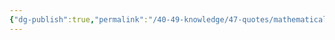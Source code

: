 ```yaml
---
{"dg-publish":true,"permalink":"/40-49-knowledge/47-quotes/mathematical-quotes/","tags":["quotes"],"updated":"2024-07-27T20:44:08-07:00"}
---
```





